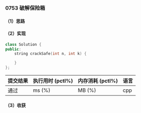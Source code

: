 ### 0753 破解保险箱

#### （1）思路

#### （2）实现

```cpp
class Solution {
public:
    string crackSafe(int n, int k) {

    }
};
```

| 提交结果 | 执行用时 (pctl%) | 内存消耗 (pctl%) | 语言 |
|:---------|:-----------------|:-----------------|:-----|
| 通过     |  ms (%)   |  MB (%)  | cpp  |

#### （3）收获
